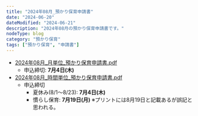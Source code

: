 ```yaml
---
title: "2024年08月_預かり保育申請書"
date: "2024-06-20"
dateModified: "2024-06-21"
description: "2024年08月の預かり保育申請書です。"
nodeType: blog
category: "預かり保育"
tags: ["預かり保育", "申請書"]
---
```


- <a href="/doc/2024年08月_月単位_預かり保育申請書.pdf" target="_blank">2024年08月_月単位_預かり保育申請書.pdf</a>
  - 申込締切: **7月4日(木)**
- <a href="/doc/2024年08月_時間単位_預かり保育申請書.pdf" target="_blank">2024年08月_時間単位_預かり保育申請書.pdf</a>
  - 申込締切
    - 夏休み(8/1～8/23): **7月4日(木)**
    - 慣らし保育: **7月19日(月)** ※プリントには8月19日と記載あるが誤記と思われる。
